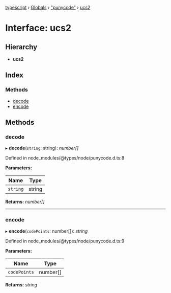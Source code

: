 [typescript](../README.md) › [Globals](../globals.md) › ["punycode"](../modules/_punycode_.md) › [ucs2](_punycode_.ucs2.md)

# Interface: ucs2

## Hierarchy

* **ucs2**

## Index

### Methods

* [decode](_punycode_.ucs2.md#decode)
* [encode](_punycode_.ucs2.md#encode)

## Methods

###  decode

▸ **decode**(`string`: string): *number[]*

Defined in node_modules/@types/node/punycode.d.ts:8

**Parameters:**

Name | Type |
------ | ------ |
`string` | string |

**Returns:** *number[]*

___

###  encode

▸ **encode**(`codePoints`: number[]): *string*

Defined in node_modules/@types/node/punycode.d.ts:9

**Parameters:**

Name | Type |
------ | ------ |
`codePoints` | number[] |

**Returns:** *string*
